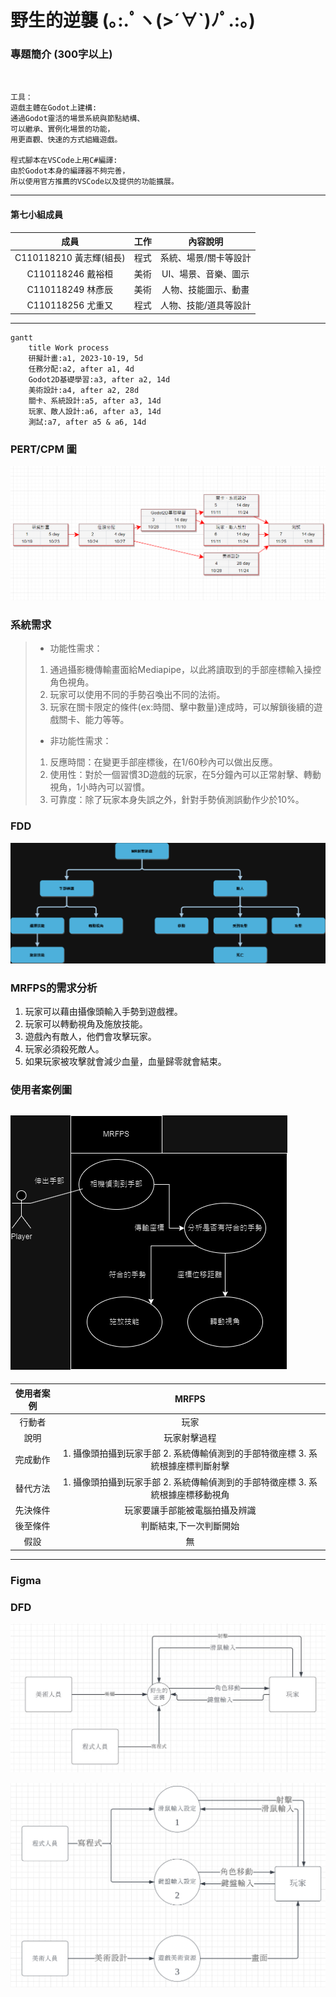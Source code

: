 
# 野生的逆襲 (｡:.ﾟヽ(>´∀`)ﾉﾟ.:｡)   

### 專題簡介 (300字以上)
```


工具：
遊戲主體在Godot上建構:
通過Godot靈活的場景系統與節點結構、
可以繼承、實例化場景的功能，
用更直觀、快速的方式組織遊戲。

程式腳本在VSCode上用C#編譯:
由於Godot本身的編譯器不夠完善，
所以使用官方推薦的VSCode以及提供的功能擴展。
```
---
#### 第七小組成員 
|成員|工作|內容說明|
|:-------------:|:-------------:|:-------------:|
|C110118210 黃志輝(組長)|程式|系統、場景/關卡等設計|
|C110118246 戴裕桓|美術|UI、場景、音樂、圖示|
|C110118249 林彥辰|美術|人物、技能圖示、動畫|
|C110118256 尤重又|程式|人物、技能/道具等設計|
---
```mermaid
gantt
    title Work process
    研擬計畫:a1, 2023-10-19, 5d
    任務分配:a2, after a1, 4d
    Godot2D基礎學習:a3, after a2, 14d
    美術設計:a4, after a2, 28d
    關卡、系統設計:a5, after a3, 14d
    玩家、敵人設計:a6, after a3, 14d
    測試:a7, after a5 & a6, 14d
```
### PERT/CPM 圖
![CPM](CPM.png "CPM")
### 系統需求
> * 功能性需求：
> 1. 通過攝影機傳輸畫面給Mediapipe，以此將讀取到的手部座標輸入操控角色視角。
> 2. 玩家可以使用不同的手勢召喚出不同的法術。
> 3. 玩家在關卡限定的條件(ex:時間、擊中數量)達成時，可以解鎖後續的遊戲關卡、能力等等。
> * 非功能性需求：
> 1. 反應時間：在變更手部座標後，在1/60秒內可以做出反應。
> 2. 使用性：對於一個習慣3D遊戲的玩家，在5分鐘內可以正常射擊、轉動視角，1小時內可以習慣。
> 3. 可靠度：除了玩家本身失誤之外，針對手勢偵測誤動作少於10%。
### FDD
![FDD](FDD.drawio.png "FDD")
### MRFPS的需求分析
1. 玩家可以藉由攝像頭輸入手勢到遊戲裡。
2. 玩家可以轉動視角及施放技能。
3. 遊戲內有敵人，他們會攻擊玩家。
4. 玩家必須殺死敵人。
5. 如果玩家被攻擊就會減少血量，血量歸零就會結束。
### 使用者案例圖
![user_case](user_case.drawio.png "user_case")
---
|使用者案例|MRFPS|
|:-------------:|:-------------:|
|行動者|玩家|
|說明|玩家射擊過程|
|完成動作|1. 攝像頭拍攝到玩家手部 2. 系統傳輸偵測到的手部特徵座標 3. 系統根據座標判斷射擊|
|替代方法|1. 攝像頭拍攝到玩家手部 2. 系統傳輸偵測到的手部特徵座標 3. 系統根據座標移動視角|
|先決條件|玩家要讓手部能被電腦拍攝及辨識|
|後至條件|判斷結束,下一次判斷開始|
|假設|無|
---
### Figma


### DFD

![DFD](DFD.jpg "DFD")

![DFD 0](DFD0.png "DFD 0")
